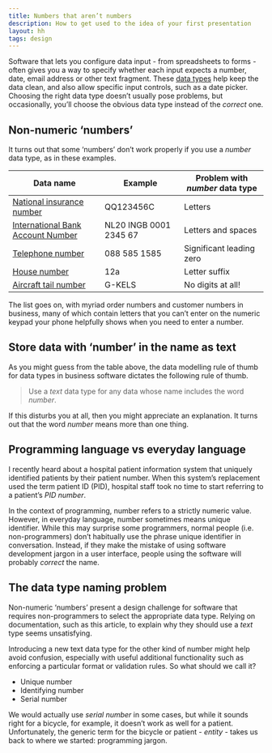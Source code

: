 ```yaml
---
title: Numbers that aren’t numbers
description: How to get used to the idea of your first presentation
layout: hh
tags: design
---
```


Software that lets you configure data input - from spreadsheets to forms - often gives you a way to specify whether each input expects a number, date, email address or other text fragment.
These [data types](https://en.wikipedia.org/wiki/Data_type) 
help keep the data clean, and also allow specific input controls, such as a date picker.
Choosing the right data type doesn’t usually pose problems, but occasionally, you’ll choose the obvious data type instead of the _correct_ one.

## Non-numeric ‘numbers’

It turns out that some ‘numbers’ don’t work properly if you use a _number_ data type, as in these examples.

| Data name | Example | Problem with _number_ data type
| --- | --- | ---
[National insurance number](https://en.wikipedia.org/wiki/National_Insurance_number) | QQ123456C | Letters
[International Bank Account Number](https://en.wikipedia.org/wiki/International_Bank_Account_Number) | NL20 INGB 0001 2345 67 | Letters and spaces
[Telephone number](https://en.wikipedia.org/wiki/Telephone_numbers_in_the_Netherlands) | 088 585 1585 | Significant leading zero
[House number](https://en.wikipedia.org/wiki/House_numbering) | 12a | Letter suffix
[Aircraft tail number](https://en.wikipedia.org/wiki/Aircraft_registration) | G-KELS | No digits at all!

The list goes on, with myriad order numbers and customer numbers in business, many of which contain letters that you can’t enter on the numeric keypad your phone helpfully shows when you need to enter a number.

## Store data with ‘number’ in the name as text

As you might guess from the table above, the data modelling rule of thumb for data types in business software dictates the following rule of thumb.

<blockquote class="big solid-one">
<p>Use a <em>text</em> data type for any data whose name includes the word <em>number</em>.</p>
</blockquote>

If this disturbs you at all, then you might appreciate an explanation.
It turns out that the word _number_ means more than one thing.

## Programming language vs everyday language

I recently heard about a hospital patient information system that uniquely identified patients by their patient number.
When this system’s replacement used the term patient ID (PID), hospital staff took no time to start referring to a patient’s _PID number_.

In the context of programming, number refers to a strictly numeric value.
However, in everyday language, number sometimes means unique identifier.
While this may surprise some programmers, normal people (i.e. non-programmers) don’t habitually use the phrase unique identifier in conversation.
Instead, if they make the mistake of using software development jargon in a user interface, people using the software will probably _correct_ the name.

## The data type naming problem

Non-numeric ‘numbers’ present a design challenge for software that requires non-programmers to select the appropriate data type.
Relying on documentation, such as this article, to explain why they should use a _text_ type seems unsatisfying.

Introducing a new text data type for the other kind of number might help avoid confusion, especially with useful additional functionality such as enforcing a particular format or validation rules.
So what should we call it?

* Unique number
* Identifying number
* Serial number

We would actually use _serial number_ in some cases, but while it sounds right for a bicycle, for example, it doesn’t work as well for a patient.
Unfortunately, the generic term for the bicycle or patient - _entity_ - takes us back to where we started: programming jargon.
